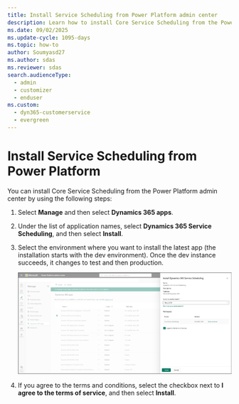 ```yaml
---
title: Install Service Scheduling from Power Platform admin center
description: Learn how to install Core Service Scheduling from the Power Platform admin center in Dynamics 365 Customer Service.
ms.date: 09/02/2025
ms.update-cycle: 1095-days
ms.topic: how-to
author: Soumyasd27
ms.author: sdas
ms.reviewer: sdas
search.audienceType: 
  - admin
  - customizer
  - enduser
ms.custom: 
  - dyn365-customerservice
  - evergreen
---
```


# Install Service Scheduling from Power Platform

You can install Core Service Scheduling from the Power Platform admin center by using the following steps:

1. Select **Manage** and then select **Dynamics 365 apps**.

2. Under the list of application names, select **Dynamics 365 Service Scheduling**, and then select **Install**.

3. Select the environment where you want to install the latest app (the installation starts with the dev environment). Once the dev instance succeeds, it changes to test and then production.

   ![Install Core Service Scheduling.](../media/install-service-scheduling.png "Select the environment where you want to install Core Service Scheduling")

4. If you agree to the terms and conditions, select the checkbox next to **I agree to the terms of service**, and then select **Install**.
